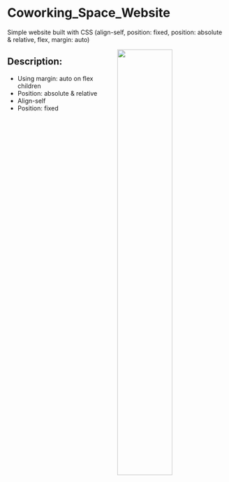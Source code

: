 # Coworking_Space_Website
Simple website built with CSS (align-self, position: fixed, position: absolute &amp; relative, flex, margin: auto)

<img  align="right" width="50%" src="https://user-images.githubusercontent.com/82247833/203200458-f901eafd-f4b0-402e-8581-87de4729b039.jpeg"/>

## Description: 

* Using margin: auto on flex children
* Position: absolute & relative
* Align-self
* Position: fixed



